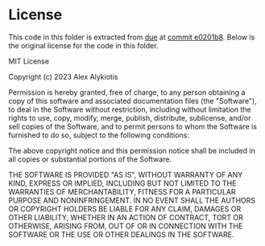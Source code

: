 # License

This code in this folder is extracted from [due](https://github.com/aalykiot/dune) at [commit e0201b8](https://github.com/aalykiot/dune/commit/e0201b899095fdb41ce473d91e1a4d97c2362264). Below is the original license for the code in this folder.

MIT License

Copyright (c) 2023 Alex Alykiotis

Permission is hereby granted, free of charge, to any person obtaining a copy of this software and associated documentation files (the "Software"), to deal in the Software without restriction, including without limitation the rights to use, copy, modify, merge, publish, distribute, sublicense, and/or sell copies of the Software, and to permit persons to whom the Software is furnished to do so, subject to the following conditions:

The above copyright notice and this permission notice shall be included in all copies or substantial portions of the Software.

THE SOFTWARE IS PROVIDED "AS IS", WITHOUT WARRANTY OF ANY KIND, EXPRESS OR IMPLIED, INCLUDING BUT NOT LIMITED TO THE WARRANTIES OF MERCHANTABILITY, FITNESS FOR A PARTICULAR PURPOSE AND NONINFRINGEMENT. IN NO EVENT SHALL THE AUTHORS OR COPYRIGHT HOLDERS BE LIABLE FOR ANY CLAIM, DAMAGES OR OTHER LIABILITY, WHETHER IN AN ACTION OF CONTRACT, TORT OR OTHERWISE, ARISING FROM, OUT OF OR IN CONNECTION WITH THE SOFTWARE OR THE USE OR OTHER DEALINGS IN THE SOFTWARE.
